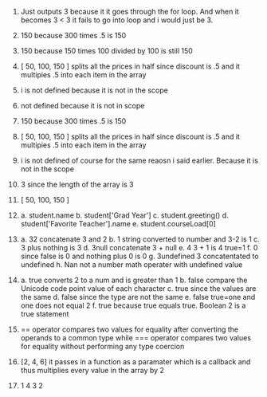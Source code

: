 1. Just outputs 3 because it it goes through the for loop. And when it becomes 3 < 3 it fails to go into loop and i would just be 3.
2. 150 because 300 times .5 is 150
3. 150 because 150 times 100 divided by 100 is still 150
4. [ 50, 100, 150 ] splits all the prices in half since discount is .5 and it multipies .5 into each item in the array 
5. i is not defined because it is not in the scope
6. not defined because it is not in scope 
7. 150 because 300 times .5 is 150 
8. [ 50, 100, 150 ] splits all the prices in half since discount is .5 and it multipies .5 into each item in the array  
9. i is not defined of course for the same reaosn i said earlier. Because it is not in the scope
10. 3 since the length of the array is 3
11. [ 50, 100, 150 ] 
12.   
    a.  student.name
    b. student['Grad Year']
    c. student.greeting()
    d. student['Favorite Teacher'].name
    e. student.courseLoad[0] 

13. 
    a. 32 concatenate 3 and 2
    b. 1 string converted to number and 3-2 is 1
    c. 3 plus nothing is 3 
    d. 3null concatenate 3 + null
    e. 4 3 + 1 is 4 true=1
    f. 0 since false is 0 and nothing plus 0 is 0 
    g. 3undefined 3 concatentated to undefined
    h. Nan not a number math operater with undefined value

14. 
    a. true converts 2 to a num and is greater than 1
    b. false compare the Unicode code point value of each character 
    c. true since the values are the same
    d. false since the type are not the same
    e. false true=one and one does not equal 2
    f. true because true equals true. Boolean 2 is a true statement

15. == operator compares two values for equality after converting the operands to a common type while === operator compares two values for equality without performing any type coercion 
17. [2, 4, 6] it passes in a function as a paramater which is a callback and thus multiplies every value in the array by 2
19. 1 
    4 
    3 
    2